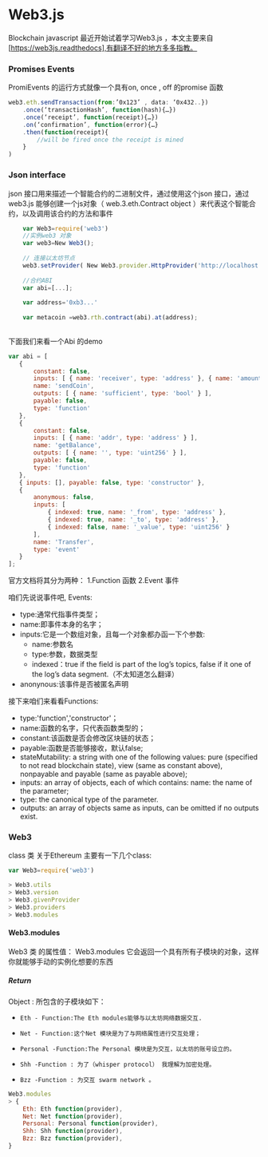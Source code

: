 # Web3.js
Blockchain javascript
最近开始试着学习Web3.js ，本文主要来自[https://web3js.readthedocs],有翻译不好的地方多多指教。
### Promises Events

   PromiEvents 的运行方式就像一个具有on, once , off 的promise 函数 
```js
web3.eth.sendTransaction(from:’0x123’ , data: ‘0x432..})
    .once(‘transactionHash’, function(hash){…})
    .once(‘receipt’, function(receipt){…})
    .on(‘confirmation’, function(error){…}
    .then(function(receipt){
        //will be fired once the receipt is mined
    }
)
```
    
### Json interface

   json 接口用来描述一个智能合约的二进制文件，通过使用这个json 接口，通过web3.js 能够创建一个js对象（ web.3.eth.Contract object ）来代表这个智能合约，以及调用该合约的方法和事件
```js
    var Web3=require('web3')
    //实例web3 对象
    var web3=New Web3();
    
    // 连接以太坊节点
    web3.setProvider( New Web3.provider.HttpProvider('http://localhost:8545'))
    
    //合约ABI
    var abi=[...];
    
    var address='0xb3...'
    
    var metacoin =web3.rth.contract(abi).at(address);
    
```

 下面我们来看一个Abi 的demo
 ```js
var abi = [
	{
		constant: false,
		inputs: [ { name: 'receiver', type: 'address' }, { name: 'amount', type: 'uint256' } ],
		name: 'sendCoin',
		outputs: [ { name: 'sufficient', type: 'bool' } ],
		payable: false,
		type: 'function'
	},
	{
		constant: false,
		inputs: [ { name: 'addr', type: 'address' } ],
		name: 'getBalance',
		outputs: [ { name: '', type: 'uint256' } ],
		payable: false,
		type: 'function'
	},
	{ inputs: [], payable: false, type: 'constructor' },
	{
		anonymous: false,
		inputs: [
			{ indexed: true, name: '_from', type: 'address' },
			{ indexed: true, name: '_to', type: 'address' },
			{ indexed: false, name: '_value', type: 'uint256' }
		],
		name: 'Transfer',
		type: 'event'
	}
];
```
 官方文档将其分为两种：
 1.Function 函数
 2.Event    事件
 
 咱们先说说事件吧,
 Events:

*  type:通常代指事件类型；
*  name:即事件本身的名字；
*  inputs:它是一个数组对象，且每一个对象都办函一下个参数:
    *  name:参数名
    *  type:参数，数据类型
    *  indexed：true if the field is part of the log’s topics, false if it one of the log’s data segment.（不太知道怎么翻译）
*   anonynous:该事件是否被匿名声明  

接下来咱们来看看Functions:

 *  type:'function','constructor'；
 *  name:函数的名字，只代表函数类型的；
 *  constant:该函数是否会修改区块链的状态；
 *  payable:函数是否能够接收，默认false;
 *  stateMutability: a string with one of the following values: pure (specified to not read blockchain state), view (same as constant above), nonpayable and payable (same as payable above);
*   inputs: an array of objects, each of which contains:
name: the name of the parameter;
*   type: the canonical type of the parameter.
*   outputs: an array of objects same as inputs, can be omitted if no outputs exist.


### Web3
  class 类
  关于Ethereum 主要有一下几个class:
  ```js
var Web3=require('web3')

> Web3.utils
> Web3.version
> Web3.givenProvider
> Web3.providers
> Web3.modules

```

#### Web3.modules
  Web3 类 的属性值：
 Web3.modules 它会返回一个具有所有子模块的对象，这样你就能够手动的实例化想要的东西
 ##### Return
 Object : 所包含的子模块如下：

*     Eth - Function:The Eth modules能够与以太坊网络数据交互.
*     Net - Function:这个Net 模块是为了与网络属性进行交互处理；
*     Personal -Function:The Personal 模块是为交互，以太坊的账号设立的。
*     Shh -Function : 为了（whisper protocol） 我理解为加密处理。
*     Bzz -Function : 为交互 swarm network 。

```js
Web3.modules
> {
    Eth: Eth function(provider),
    Net: Net function(provider),
    Personal: Personal function(provider),
    Shh: Shh function(provider),
    Bzz: Bzz function(provider),
}
```

